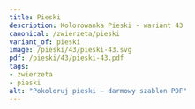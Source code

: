 ```yaml
---
title: Pieski
description: Kolorowanka Pieski - wariant 43
canonical: /zwierzeta/pieski
variant_of: pieski
image: /pieski/43/pieski-43.svg
pdf: /pieski/43/pieski-43.pdf
tags:
- zwierzeta
- pieski
alt: "Pokoloruj pieski – darmowy szablon PDF"
---
```

